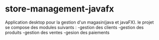 # store-management-javafx
Application desktop pour la gestion d'un magasin(java et javaFX). 
le projet se compose des modules suivants : 
-gestion des clients 
-gestion des produits 
-gestion des ventes 
-gesion des paiements 
